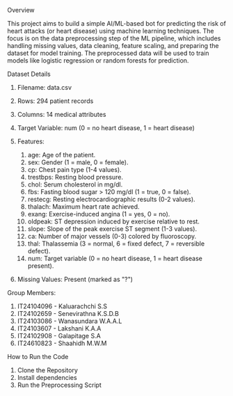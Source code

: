 Overview

This project aims to build a simple AI/ML-based bot for predicting the risk of heart attacks (or heart disease) using machine learning techniques. The focus is on the data preprocessing step of the ML pipeline, which includes handling missing values, data cleaning, feature scaling, and preparing the dataset for model training. The preprocessed data will be used to train models like logistic regression or random forests for prediction.


Dataset Details

1. Filename: data.csv
2. Rows: 294 patient records
3. Columns: 14 medical attributes
4. Target Variable: num (0 = no heart disease, 1 = heart disease)

5. Features:
      1. age: Age of the patient.
      2. sex: Gender (1 = male, 0 = female).
      3. cp: Chest pain type (1-4 values).
      4. trestbps: Resting blood pressure.
      5. chol: Serum cholesterol in mg/dl.
      6. fbs: Fasting blood sugar > 120 mg/dl (1 = true, 0 = false).
      7. restecg: Resting electrocardiographic results (0-2 values).
      8. thalach: Maximum heart rate achieved.
      9. exang: Exercise-induced angina (1 = yes, 0 = no).
      10. oldpeak: ST depression induced by exercise relative to rest.
      11. slope: Slope of the peak exercise ST segment (1-3 values).
      12. ca: Number of major vessels (0-3) colored by fluoroscopy.
      13. thal: Thalassemia (3 = normal, 6 = fixed defect, 7 = reversible defect).
      14. num: Target variable (0 = no heart disease, 1 = heart disease present).

6. Missing Values: Present (marked as "?") 


Group Members:

1. IT24104096 - Kaluarachchi S.S
2. IT24102659 - Senevirathna K.S.D.B
3. IT24103086 - Wanasundara W.A.A.L
4. IT24103607 - Lakshani K.A.A
5. IT24102908 - Galapitage S.A
6. IT24610823 - Shaahidh M.W.M


How to Run the Code

01. Clone the Repository
02. Install dependencies
03. Run the Preprocessing Script
